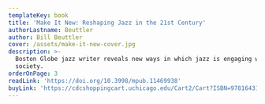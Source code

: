 ```yaml
---
templateKey: book
title: 'Make It New: Reshaping Jazz in the 21st Century'
authorLastname: Beuttler
author: Bill Beuttler
cover: /assets/make-it-new-cover.jpg
description: >-
  Boston Globe jazz writer reveals new ways in which jazz is engaging with
  society.
orderOnPage: 3
readLink: 'https://doi.org/10.3998/mpub.11469938'
buyLink: 'https://cdcshoppingcart.uchicago.edu/Cart2/Cart?ISBN=9781643150055&PRESS=lever'
---
```


